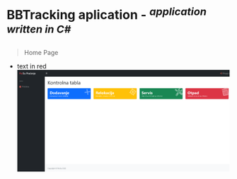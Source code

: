 # BBTracking aplication - _<sup style="color:##f03c15;">application written in C#</sup>_
> Home Page
- text in red
![](ScreenShoot/home.png)
